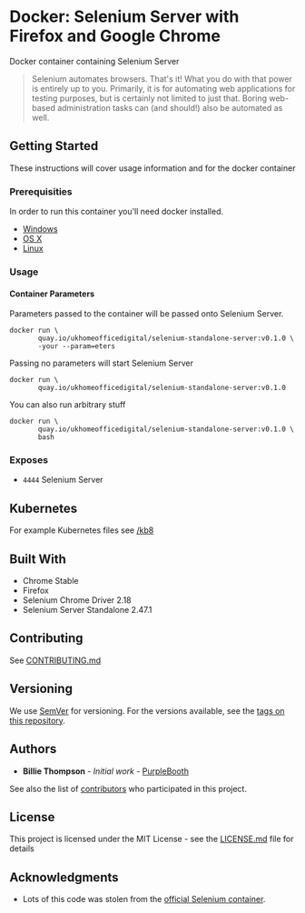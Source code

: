 # Docker: Selenium Server with Firefox and Google Chrome

Docker container containing Selenium Server

> Selenium automates browsers. That's it! What you do with that power is entirely up to you. 
> Primarily, it is for automating web applications for testing purposes, but is certainly not 
> limited to just that. Boring web-based administration tasks can (and should!) also be automated as
> well.

## Getting Started

These instructions will cover usage information and for the docker container 

### Prerequisities


In order to run this container you'll need docker installed.

* [Windows](https://docs.docker.com/windows/started)
* [OS X](https://docs.docker.com/mac/started/)
* [Linux](https://docs.docker.com/linux/started/)

### Usage

#### Container Parameters

Parameters passed to the container will be passed onto Selenium Server.

```shell
docker run \
       quay.io/ukhomeofficedigital/selenium-standalone-server:v0.1.0 \
       -your --param=eters
```

Passing no parameters will start Selenium Server

```shell
docker run \
       quay.io/ukhomeofficedigital/selenium-standalone-server:v0.1.0
```

You can also run arbitrary stuff

```shell
docker run \
       quay.io/ukhomeofficedigital/selenium-standalone-server:v0.1.0 \
       bash
```

### Exposes

* `4444` Selenium Server 

## Kubernetes

For example Kubernetes files see [/kb8](/kb8)

## Built With

* Chrome Stable
* Firefox
* Selenium Chrome Driver 2.18
* Selenium Server Standalone 2.47.1

## Contributing

See [CONTRIBUTING.md](CONTRIBUTING.md)

## Versioning

We use [SemVer](http://semver.org/) for versioning. For the versions available, see the 
[tags on this repository][tags]. 

[tags]: https://github.com/UKHomeOffice/docker-selenium-standalone-server/tags

## Authors

* **Billie Thompson** - *Initial work* - [PurpleBooth](https://github.com/PurpleBooth)

See also the list of [contributors][contrib] who participated in this project.

[contrib]: https://github.com/UKHomeOffice/docker-selenium-standalone-server/contributors

## License

This project is licensed under the MIT License - see the [LICENSE.md](LICENSE.md) file for details

## Acknowledgments

* Lots of this code was stolen from the 
  [official Selenium container](https://github.com/SeleniumHQ/docker-selenium).
